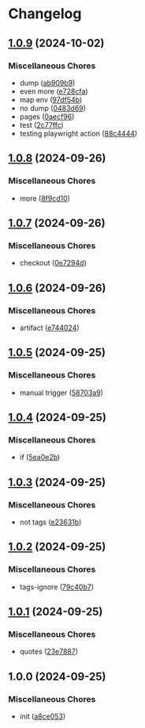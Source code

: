 # Changelog

## [1.0.9](https://github.com/peterhirn/release-please-trigger/compare/v1.0.8...v1.0.9) (2024-10-02)


### Miscellaneous Chores

* dump ([ab909b9](https://github.com/peterhirn/release-please-trigger/commit/ab909b90de0b5af494234db996c67467252107a8))
* even more ([e728cfa](https://github.com/peterhirn/release-please-trigger/commit/e728cfa1b95ed87f3b8fe12875a8664bf4416b49))
* map env ([97df54b](https://github.com/peterhirn/release-please-trigger/commit/97df54bc515d27422e8783511644c60bbf7c5c43))
* no dump ([0483d69](https://github.com/peterhirn/release-please-trigger/commit/0483d691273eeef14d06592fc5e963d458fe2642))
* pages ([0aecf96](https://github.com/peterhirn/release-please-trigger/commit/0aecf966b284af7353d2501a2ab7c610b6458fb8))
* test ([2c77ffc](https://github.com/peterhirn/release-please-trigger/commit/2c77ffc6852321f4993316e80fc2b54c43d3f742))
* testing playwright action ([88c4444](https://github.com/peterhirn/release-please-trigger/commit/88c444447500eeb8d47459cddfa45e100bd42d70))

## [1.0.8](https://github.com/peterhirn/release-please-trigger/compare/v1.0.7...v1.0.8) (2024-09-26)


### Miscellaneous Chores

* more ([8f9cd10](https://github.com/peterhirn/release-please-trigger/commit/8f9cd1064b4a2ad6a979b28f8605a88fbf16ae01))

## [1.0.7](https://github.com/peterhirn/release-please-trigger/compare/v1.0.6...v1.0.7) (2024-09-26)


### Miscellaneous Chores

* checkout ([0e7294d](https://github.com/peterhirn/release-please-trigger/commit/0e7294d46822cb78ca97b4a19fd0423cf4f7bfb4))

## [1.0.6](https://github.com/peterhirn/release-please-trigger/compare/v1.0.5...v1.0.6) (2024-09-26)


### Miscellaneous Chores

* artifact ([e744024](https://github.com/peterhirn/release-please-trigger/commit/e744024c0306262dc3edcd4fc198b7c8c3d994de))

## [1.0.5](https://github.com/peterhirn/release-please-trigger/compare/v1.0.4...v1.0.5) (2024-09-25)


### Miscellaneous Chores

* manual trigger ([58703a9](https://github.com/peterhirn/release-please-trigger/commit/58703a97824afc410b735fd2a94a82b8b7ec1d95))

## [1.0.4](https://github.com/peterhirn/release-please-trigger/compare/v1.0.3...v1.0.4) (2024-09-25)


### Miscellaneous Chores

* if ([5ea0e2b](https://github.com/peterhirn/release-please-trigger/commit/5ea0e2b3cf7fc13c670aacf4c316d2030334da05))

## [1.0.3](https://github.com/peterhirn/release-please-trigger/compare/v1.0.2...v1.0.3) (2024-09-25)


### Miscellaneous Chores

* not tags ([e23631b](https://github.com/peterhirn/release-please-trigger/commit/e23631bdaa9020f49155f713a5d0f5af9cfe62b3))

## [1.0.2](https://github.com/peterhirn/release-please-trigger/compare/v1.0.1...v1.0.2) (2024-09-25)


### Miscellaneous Chores

* tags-ignore ([79c40b7](https://github.com/peterhirn/release-please-trigger/commit/79c40b7fa21a548d589598ef28d25fb4ba8e6025))

## [1.0.1](https://github.com/peterhirn/release-please-trigger/compare/v1.0.0...v1.0.1) (2024-09-25)


### Miscellaneous Chores

* quotes ([23e7887](https://github.com/peterhirn/release-please-trigger/commit/23e788784514b6864921d913496e081602817af9))

## 1.0.0 (2024-09-25)


### Miscellaneous Chores

* init ([a8ce053](https://github.com/peterhirn/release-please-trigger/commit/a8ce0532fa5d8a9d86d862da286f4038e59f7b2e))
